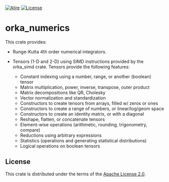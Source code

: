 [![Alire](https://img.shields.io/endpoint?url=https://alire.ada.dev/badges/orka_numerics.json)](https://alire.ada.dev/crates/orka_numerics.html)
[![License](https://img.shields.io/github/license/onox/orka.svg?color=blue)](https://github.com/onox/orka/blob/master/LICENSE)

# orka_numerics

This crate provides:

- Runge-Kutta 4th order numerical integrators.

- Tensors (1-D and 2-D) using SIMD instructions provided by the orka_simd crate.
  Tensors provide the following features:

  * Constant indexing using a number, range, or another (boolean) tensor
  * Matrix multiplication, power, inverse, transpose, outer product
  * Matrix decompositions like QR, Cholesky
  * Vector normalization and standardization
  * Constructors to create tensors from arrays, filled w/ zeros or ones
  * Constructors to create a range of numbers, or linear/log/geom space
  * Constructors to create an identity matrix, or with a diagonal
  * Reshape, flatten, or concatenate tensors
  * Element-wise operations (arithmetic, rounding, trigonometry, compare)
  * Reductions using arbitrary expressions
  * Statistics (operations and generating statistical distributions)
  * Logical operations on boolean tensors

## License

This crate is distributed under the terms of the [Apache License 2.0][url-apache].

  [url-apache]: https://opensource.org/licenses/Apache-2.0
